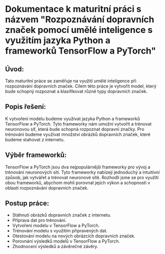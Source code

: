 # Dokumentace k maturitní práci s názvem "Rozpoznávání dopravních značek pomocí umělé inteligence s využitím jazyka Python a frameworků TensorFlow a PyTorch"

## Úvod:
Tato maturitní práce se zaměřuje na využití umělé inteligence při rozpoznávání dopravních značek. 
Cílem této práce je vytvořit model, který bude schopný rozpoznat a klasifikovat různé typy dopravních značek.

## Popis řešení:
K vytvoření modelu budeme využívat jazyka Python a frameworků TensorFlow a PyTorch. 
Tyto frameworky nám umožní vytvořit a trénovat neuronovou síť, která bude schopná rozpoznat dopravní značky. 
Pro trénování budeme využívat množství obrázků dopravních značek, které budeme stahovat z internetu.

## Výběr frameworků:
TensorFlow a PyTorch jsou dva nejpopulárnější frameworky pro vývoj a trénování neuronových sítí. 
Tyto frameworky nabízejí jednoduchý a intuitivní způsob, jak vytvářet a trénovat neuronové sítě. 
Rozhodli jsme se pro využití obou frameworků, abychom mohli porovnat jejich výkon a schopnosti v oblasti rozpoznávání dopravních značek.

## Postup práce:

- Stáhnutí obrázků dopravních značek z internetu.
- Příprava dat pro trénování.
- Vytvoření modelu v TensorFlow a PyTorch.
- Trénování modelu s využitím připravených dat.
- Otestování modelu na nových obrázcích dopravních značek.
- Porovnání výsledků modelů v TensorFlow a PyTorch.
- Zhodnocení výsledků a závěrečné závěry.
